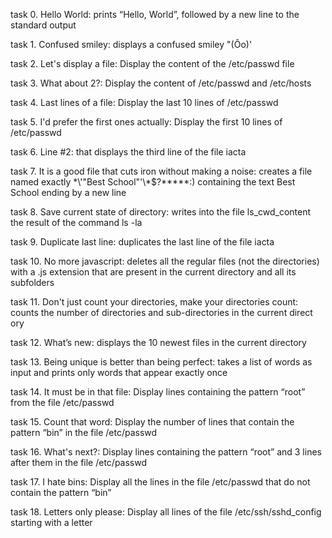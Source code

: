  task 0. Hello World: prints “Hello, World”, followed by a new line to the standard output

 task 1. Confused smiley: displays a confused smiley "(Ôo)'

 task 2. Let's display a file: Display the content of the /etc/passwd file

 task 3. What about 2?: Display the content of /etc/passwd and /etc/hosts

 task 4. Last lines of a file: Display the last 10 lines of /etc/passwd

 task 5. I'd prefer the first ones actually: Display the first 10 lines of /etc/passwd

 task 6. Line #2: that displays the third line of the file iacta

 task 7. It is a good file that cuts iron without making a noise: creates a file named exactly \*\\'"Best School"\'\\*$\?\*\*\*\*\*:) containing the  text Best School ending by a new line

 task 8. Save current state of directory: writes into the file ls_cwd_content the result of the command ls -la

 task 9. Duplicate last line: duplicates the last line of the file iacta

 task 10. No more javascript: deletes all the regular files (not the directories) with a .js extension that are present in the current directory and  all its subfolders

 task 11. Don't just count your directories, make your directories count:  counts the number of directories and sub-directories in the current direct ory

 task 12. What’s new: displays the 10 newest files in the current directory

 task 13. Being unique is better than being perfect: takes a list of words as input and prints only words that appear exactly once

 task 14. It must be in that file: Display lines containing the pattern “root” from the file /etc/passwd

 task 15. Count that word: Display the number of lines that contain the pattern “bin” in the file /etc/passwd

 task 16. What's next?: Display lines containing the pattern “root” and 3 lines after them in the file /etc/passwd

 task 17. I hate bins: Display all the lines in the file /etc/passwd that do not contain the pattern “bin”

 task 18. Letters only please: Display all lines of the file /etc/ssh/sshd_config starting with a letter

